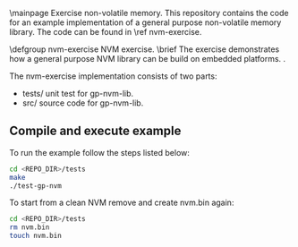 \mainpage Exercise non-volatile memory.
This repository contains the code for an example implementation of a general purpose non-volatile memory library.
The code can be found in \ref nvm-exercise.

\defgroup nvm-exercise NVM exercise.
\brief The exercise demonstrates how a general purpose NVM library can be build on embedded platforms. .
 
The nvm-exercise implementation consists of two parts:
   * tests/ unit test for gp-nvm-lib.
   * src/ source code for gp-nvm-lib.

## Compile and execute example
To run the example follow the steps listed below:
```bash
cd <REPO_DIR>/tests
make
./test-gp-nvm
```
To start from a clean NVM remove and create nvm.bin again:
```bash
cd <REPO_DIR>/tests
rm nvm.bin
touch nvm.bin
```
